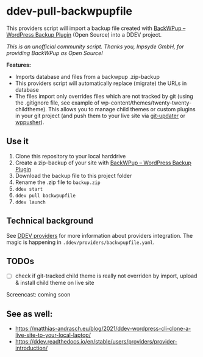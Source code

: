 # ddev-pull-backwpupfile

This providers script will import a backup file created with [BackWPup – WordPress Backup Plugin](https://wordpress.org/plugins/backwpup/) (Open Source) into a DDEV project.

*This is an unofficial community script. Thanks you, Inpsyde GmbH, for providing BackWPup as Open Source!*

**Features:**

- Imports database and files from a backwpup .zip-backup
- This providers script will automatically replace (migrate) the URLs in database
- The files import only overrides files which are not tracked by git (using the .gitignore file, see example of wp-content/themes/twenty-twenty-childtheme). This allows you to manage child themes or custom plugins in your git project (and push them to your live site via [git-updater](https://git-updater.com/) or [wppusher](https://wppusher.com/)).

## Use it

1. Clone this repository to your local harddrive
1. Create a zip-backup of your site with [BackWPup – WordPress Backup Plugin](https://wordpress.org/plugins/backwpup/)
2. Download the backup file to this project folder
2. Rename the .zip file to `backup.zip`
3. `ddev start`
4. `ddev pull backwpupfile`
5. `ddev launch`

## Technical background

See [DDEV providers](https://ddev.readthedocs.io/en/stable/users/providers/provider-introduction/) for more information about providers integration. The magic is happening in `.ddev/providers/backwpupfile.yaml`. 

## TODOs

- [ ] check if git-tracked child theme is really not overriden by import, upload & install child theme on live site

Screencast: coming soon

## See as well:

- https://matthias-andrasch.eu/blog/2021/ddev-wordpress-cli-clone-a-live-site-to-your-local-laptop/
- https://ddev.readthedocs.io/en/stable/users/providers/provider-introduction/
